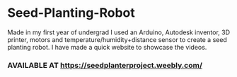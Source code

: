 # Seed-Planting-Robot
Made in my first year of undergrad I used an Arduino, Autodesk inventor, 3D printer, motors and temperature/humidity+distance sensor to create a seed planting robot. I have made a quick website to showcase the videos.


### AVAILABLE AT https://seedplanterproject.weebly.com/

